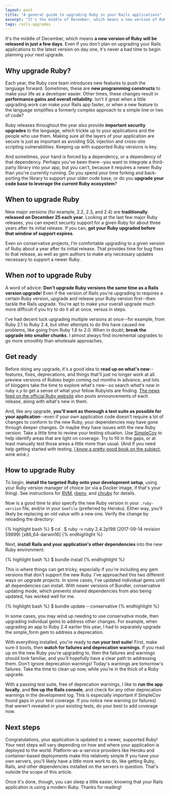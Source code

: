 ```yaml
---
layout: post
title: "A general guide to upgrading Ruby in your Rails applications"
excerpt: "It's the middle of December, which means a new version of Ruby will be released in just a few days. Even if you don't plan on upgrading your Rails applications to the latest version on day one, it's never a bad time to begin planning your next upgrade."
tags: rails-upgrades
---
```


It's the middle of December, which means **a new version of Ruby will be released in just a few days**. Even if you don't plan on upgrading your Rails applications to the latest version on day one, it's never a bad time to begin planning your next upgrade.

## Why upgrade Ruby?

Each year, the Ruby core team introduces new features to push the language forward. Sometimes, these are **new programming constructs** to make your life as a developer easier. Other times, these changes result in **performance gains and overall reliability**. Isn't it great when a little upgrading work can make your Rails app faster, or when a new feature to the language simplifies a formerly complex approach to a simple line or two of code?

Ruby releases throughout the year also provide **important security upgrades** to the language, which trickle up to your applications and the people who use them. Making sure all the layers of your application are secure is just as important as avoiding SQL injection and cross-site scripting vulnerabilities. Keeping up with supported Ruby versions is key.

And sometimes, your hand is forced by a dependency, or a dependency of that dependency. Perhaps you've been there--you want to integrate a third-party library into your app, but you can't, because it requires a newer Ruby than you're currently running. Do you spend your time forking and back-porting the library to support your older code base, or do you **upgrade your code base to leverage the current Ruby ecosystem**?

## When to upgrade Ruby

New major versions (for example, 2.2, 2.3, and 2.4) are **traditionally released on December 25 each year**. Looking at the last few major Ruby releases, you can expect security support for a given Ruby for about three years after its initial release. If you can, **get your Ruby upgraded before that window of support expires**.

Even on conservative projects, I'm comfortable upgrading to a given version of Ruby about a year after its initial release. That provides time for bug fixes to that release, as well as gem authors to make any necessary updates necessary to support a newer Ruby.

## When _not_ to upgrade Ruby

A word of advice: **Don't upgrade Ruby versions the same time as a Rails version upgrade**! Even if the version of Rails you're upgrading to requires a certain Ruby version, upgrade and release your Ruby version first--then tackle the Rails upgrade. You're apt to make your overall upgrade much more difficult if you try to do it all at once, versus in steps.

I've had decent luck upgrading multiple versions at once--for example, from Ruby 2.1 to Ruby 2.4, but other attempts to do this have caused me problems, like going from Ruby 1.8 to 2.0. When in doubt, **break the upgrade into smaller chunks**. I almost always find incremental upgrades to go more smoothly than wholesale approaches.

## Get ready

Before doing any upgrade, it's a good idea to **read up on what's new**--features, fixes, deprecations, and things that'll just no longer work at all. preview versions of Rubies begin coming out months in advance, and lots of bloggers take the time to explore what's new--so search _what's new in ruby x.y_ to get a sense of what your fellow Rubyists are finding. [The news feed on the official Ruby website](https://www.ruby-lang.org/en/news/) also posts announcements of each release, along with what's new in them.

And, like any upgrade, **you'll want as thorough a test suite as possible for your application**--even if your own application code doesn't require a lot of changes to conform to the new Ruby, your dependencies may have gone through deeper changes. Or maybe _they_ have issues with the new Ruby version. Take a little time to review your testing situation. Use [SimpleCov](https://github.com/colszowka/simplecov) to help identify areas that are light on coverage. Try to fill in the gaps, or at least manually test those areas a little more than usual. (And if you need help getting started with testing, [I know a pretty good book on the subject](https://leanpub.com/everydayrailsrspec), _wink wink_.)

## How to upgrade Ruby

To begin, **install the targeted Ruby onto your development setup**, using your Ruby version manager of choice (or via a Docker image, if that's your thing). See instructions for [RVM](https://rvm.io), [rbenv](http://rbenv.org), and [chruby](https://github.com/postmodern/chruby) for details.

Now is a good time to also specify the new Ruby version in your `.ruby-version` file, and/or in your `Gemfile` (preferred by Heroku). Either way, you'll likely be replacing an old value with a new one. Verify the change by reloading the directory:

{% highlight bash %}
$ cd .
$ ruby -v
ruby 2.4.2p198 (2017-09-14 revision 59899) [x86_64-darwin16]
{% endhighlight %}

Next, **install Rails and your application's other dependencies** into the new Ruby environment:

{% highlight bash %}
$ bundle install
{% endhighlight %}

This is where things can get tricky, especially if you're including any gem versions that don't support the new Ruby. I've approached this two different ways on upgrade projects. In some cases, I've updated individual gems until all dependencies can install. With newer versions of Bundler, conservative updating mode, which prevents shared dependencies from also being updated, has worked well for me.

{% highlight bash %}
$ bundle update --conservative
{% endhighlight %}

In some cases, you may wind up needing to use conservative mode, then upgrading individual gems to address other changes. For example, when upgrading an app to Ruby 2.4 earlier this year, I had to separately upgrade the simple_form gem to address a deprecation.

With everything installed, you're ready to **run your test suite**! First, make sure it boots, then **watch for failures and deprecation warnings**. If you read up on the new Ruby you're upgrading to, then the failures and warnings should look familiar, and you'll hopefully have a clear path to addressing them. Don't ignore deprecation warnings! Today's warnings are tomorrow's failures. Take the time to clean up now, while you're in the thick of a Ruby upgrade.

With a passing test suite, free of deprecation warnings, I like to **run the app locally**, and **fire up the Rails console**, and check for any other deprecation warnings in the development log. This is especially important if SimpleCov found gaps in your test coverage. If you notice new warning (or failures) that weren't revealed in your existing tests, do your best to add coverage now.

## Next steps

Congratulations, your application is updated to a newer, supported Ruby! Your next steps will vary depending on how and where your application is deployed to the world. Platform-as-a-service providers like Heroku and container-based deployments make this relatively simple If you have your own servers, you'll likely have a little more work to do, like getting Ruby, Rails, and other dependencies installed on the servers in question. That's outside the scope of this article.

Once it's done, though, you can sleep a little easier, knowing that your Rails application is using a modern Ruby. Thanks for reading!
